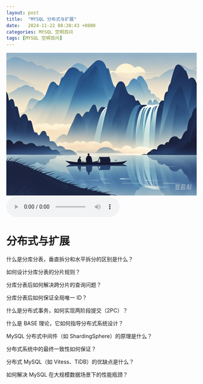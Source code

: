 ```yaml
---
layout: post
title:  "MYSQL 分布式与扩展"
date:   2024-11-22 08:20:43 +0800
categories: MYSQL 空明百问
tags: [MYSQL 空明百问]
---
```

![描述图片](/asset/img/1.png)
<audio controls autoplay>
  <source src="/asset/mp3/a2.mp3" type="audio/mpeg">
</audio>


# 分布式与扩展

什么是分库分表，垂直拆分和水平拆分的区别是什么？

如何设计分库分表的分片规则？

分库分表后如何解决跨分片的查询问题？

分库分表后如何保证全局唯一 ID？

什么是分布式事务，如何实现两阶段提交（2PC）？

什么是 BASE 理论，它如何指导分布式系统设计？

MySQL 分布式中间件（如 ShardingSphere）的原理是什么？

分布式系统中的最终一致性如何保证？

分布式 MySQL（如 Vitess、TiDB）的优缺点是什么？

如何解决 MySQL 在大规模数据场景下的性能瓶颈？

